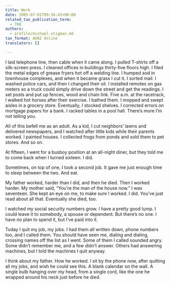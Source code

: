 ```yaml
---
title: Work
date: 2005-07-01T09:34:43+00:00
related_tax_publication_term:
  - 708
authors:
  - profile/michael-stigman.md
tax_format: AGNI Online
translators: []

---
```

I laid telephone line, then cable when it came along. I pulled T-shirts off a silk-screen press. I cleaned offices in buildings thirty-five floors high. I filed the metal edges of grease fryers hot off a welding line. I humped sod in townhouse complexes, and when it became grass I cut it. I sorted mail. I washed police cars, and then I changed their oil. I installed remotes on gas meters so a truck could simply drive down the street and get the readings. I set posts and put up fences, wood and chain link. Five a.m. at the racetrack, I walked hot horses after their exercise. I bathed them. I mopped and swept aisles in a grocery store. Eventually, I stocked shelves. I corrected errors on mortgage papers for a bank. I racked tables in a pool hall. There’s more I’m not telling you.

All of this befell me as an adult. As a kid, I cut neighbors’ lawns and delivered newspapers, and I watched after little kids while their parents worked. I painted houses. I collected frogs from ponds and sold them to pet stores. And so on.

At fifteen, I went for a busboy position at an all-night diner, but they told me to come back when I turned sixteen. I did.

Sometimes, on top of one, I took a second job. It gave me just enough time to sleep between the two. And eat.

My father worked, harder than I did, and then he died. Then I worked harder. My mother said, “You’re the man of the house now.” I was seventeen. She kept an eye on me, to make sure I worked. I did. You’ve just read about all that. Eventually she died, too.

I watched my social security numbers grow. I have a pretty good lump. I could leave it to somebody, a spouse or dependent. But there’s no one. I have no plan to spend it, but I’ve paid into it.

Today I quit my job, my jobs. I had them all written down, phone numbers too, and I called them. You should have seen me, dialing and dialing, crossing names off the list as I went. Some of them I called sounded angry. Some didn’t remember me, and a few didn’t answer. Others had answering machines, but I told the machines I quit anyway.

I think about my father. How he worked. I sit by the phone now, after quitting all my jobs, and wish he could see this. A blank calendar on the wall. A single bulb hanging over my head, from a single cord, like the one he wrapped around his neck just before he died.